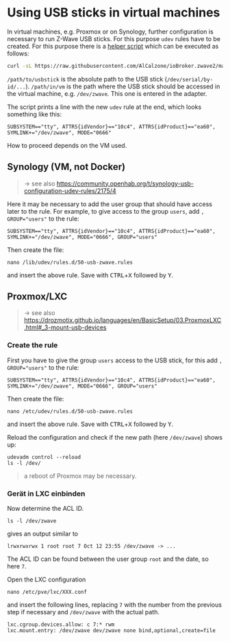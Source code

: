 # Using USB sticks in virtual machines

In virtual machines, e.g. Proxmox or on Synology, further configuration is necessary to run Z-Wave USB sticks. For this purpose `udev` rules have to be created. For this purpose there is a [helper script](https://raw.githubusercontent.com/AlCalzone/ioBroker.zwave2/master/docs/udev.sh) which can be executed as follows:

```bash
curl -sL https://raw.githubusercontent.com/AlCalzone/ioBroker.zwave2/master/docs/udev.sh | bash -s -- /pfad/to/usbstick /pfad/in/the/vm
```

`/path/to/usbstick` is the absolute path to the USB stick (`/dev/serial/by-id/...`).
`/path/in/vm` is the path where the USB stick should be accessed in the virtual machine, e.g. `/dev/zwave`. This one is entered in the adapter.

The script prints a line with the new `udev` rule at the end, which looks something like this:

```
SUBSYSTEM=="tty", ATTRS{idVendor}=="10c4", ATTRS{idProduct}=="ea60", SYMLINK+="/dev/zwave", MODE="0666"
```

How to proceed depends on the VM used.

## Synology (VM, not Docker)

> → see also https://community.openhab.org/t/synology-usb-configuration-udev-rules/2175/4

Here it may be necessary to add the user group that should have access later to the rule. For example, to give access to the group `users`, add `, GROUP="users"` to the rule:

```
SUBSYSTEM=="tty", ATTRS{idVendor}=="10c4", ATTRS{idProduct}=="ea60", SYMLINK+="/dev/zwave", MODE="0666", GROUP="users"
```

Then create the file:

```
nano /lib/udev/rules.d/50-usb-zwave.rules
```

and insert the above rule. Save with <kbd>CTRL</kbd>+<kbd>X</kbd> followed by <kbd>Y</kbd>.

## Proxmox/LXC

> → see also https://drozmotix.github.io/languages/en/BasicSetup/03.ProxmoxLXC.html#_3-mount-usb-devices

### Create the rule

First you have to give the group `users` access to the USB stick, for this add `, GROUP="users"` to the rule:

```
SUBSYSTEM=="tty", ATTRS{idVendor}=="10c4", ATTRS{idProduct}=="ea60", SYMLINK+="/dev/zwave", MODE="0666", GROUP="users"
```

Then create the file:

```
nano /etc/udev/rules.d/50-usb-zwave.rules
```

and insert the above rule. Save with <kbd>CTRL</kbd>+<kbd>X</kbd> followed by <kbd>Y</kbd>.

Reload the configuration and check if the new path (here `/dev/zwave`) shows up:

```
udevadm control --reload
ls -l /dev/
```

> a reboot of Proxmox may be necessary.

### Gerät in LXC einbinden

Now determine the ACL ID.

```
ls -l /dev/zwave
```

gives an output similar to

```
lrwxrwxrwx 1 root root 7 Oct 12 23:55 /dev/zwave -> ...
```

The ACL ID can be found between the user group `root` and the date, so here `7`.

Open the LXC configuration

```
nano /etc/pve/lxc/XXX.conf
```

and insert the following lines, replacing `7` with the number from the previous step if necessary and `/dev/zwave` with the actual path.

```
lxc.cgroup.devices.allow: c 7:* rwm
lxc.mount.entry: /dev/zwave dev/zwave none bind,optional,create=file
```
